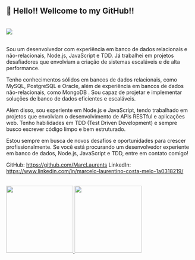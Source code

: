 ## 👋 Hello!! Wellcome to my GitHub!!
<br />
<div> 
<!--   <a href="https://www.youtube.com/channel/UC_-uuuZbY0AAt9CViNzvc-Q" target="_blank"><img src="https://img.shields.io/badge/YouTube-FF0000?style=for-the-badge&logo=youtube&logoColor=white" target="_blank"></a> -->
  <a href="https://bit.ly/MarceloLaurentinoLinkedIn" target="_blank"><img src="https://img.shields.io/badge/-LinkedIn-%230077B5?style=for-the-badge&logo=linkedin&logoColor=white" target="_blank"></a> 
<!--  	<a href="https://www.twitch.tv/rafaballerinii" target="_blank"><img src="https://img.shields.io/badge/Twitch-9146FF?style=for-the-badge&logo=twitch&logoColor=white" target="_blank"></a> -->
  
  
</div>

<br />

<p>
  Sou um desenvolvedor com experiência em banco de dados relacionais e não-relacionais, Node.js, JavaScript e TDD. Já trabalhei em projetos desafiadores que envolviam a criação de sistemas escaláveis e de alta performance.

Tenho conhecimentos sólidos em bancos de dados relacionais, como MySQL, PostgreSQL e Oracle, além de experiência em bancos de dados não-relacionais, como MongoDB . Sou capaz de projetar e implementar soluções de banco de dados eficientes e escaláveis.

Além disso, sou experiente em Node.js e JavaScript, tendo trabalhado em projetos que envolviam o desenvolvimento de APIs RESTful e aplicações web. Tenho habilidades em TDD (Test Driven Development) e sempre busco escrever código limpo e bem estruturado.

Estou sempre em busca de novos desafios e oportunidades para crescer profissionalmente. Se você está procurando um desenvolvedor experiente em banco de dados, Node.js, JavaScript e TDD, entre em contato comigo!

GitHub: https://github.com/MarcLaurents
LinkedIn: https://www.linkedin.com/in/marcelo-laurentino-costa-melo-1a0318219/
</p>
<br />
<div>
  <a href="https://github.com/marclaurents">
  <img height="180em" src="https://github-readme-stats.vercel.app/api?username=marclaurents&show_icons=true&theme=react&include_all_commits=true&count_private=true&custom_title=Estatísticas do meu perfil"/>
  <img height="180em" src="https://github-readme-stats.vercel.app/api/top-langs/?username=marclaurents&layout=compact&langs_count=7&theme=react&custom_title=Linguagens mais utilizadas"/>
</div><br />
